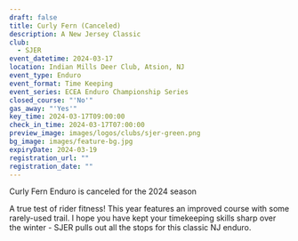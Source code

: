 ```yaml
---
draft: false
title: Curly Fern (Canceled)
description: A New Jersey Classic
club:
  - SJER
event_datetime: 2024-03-17
location: Indian Mills Deer Club, Atsion, NJ
event_type: Enduro
event_format: Time Keeping
event_series: ECEA Enduro Championship Series
closed_course: "'No'"
gas_away: "'Yes'"
key_time: 2024-03-17T09:00:00
check_in_time: 2024-03-17T07:00:00
preview_image: images/logos/clubs/sjer-green.png
bg_image: images/feature-bg.jpg
expiryDate: 2024-03-19
registration_url: ""
registration_date: ""
---
```

Curly Fern Enduro is canceled for the 2024 season

A true test of rider fitness! This year features an improved course with some rarely-used trail. I hope you have kept your timekeeping skills sharp over the winter - SJER pulls out all the stops for this classic NJ enduro.